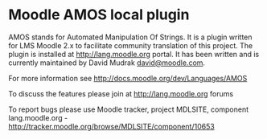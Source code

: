 Moodle AMOS local plugin
========================

AMOS stands for Automated Manipulation Of Strings. It is a plugin written for
LMS Moodle 2.x to facilitate community translation of this project. The plugin
is installed at <http://lang.moodle.org> portal. It has been written and is
currently maintained by David Mudrak <david@moodle.com>.

For more information see <http://docs.moodle.org/dev/Languages/AMOS>

To discuss the features please join at <http://lang.moodle.org> forums

To report bugs please use Moodle tracker, project MDLSITE, component
lang.moodle.org - <http://tracker.moodle.org/browse/MDLSITE/component/10653>
